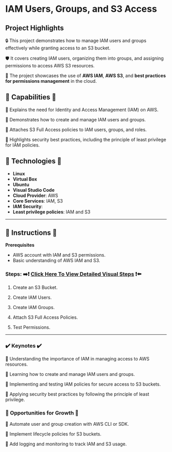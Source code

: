 # IAM Users, Groups, and S3 Access



## **Project Highlights**

🔒 This project demonstrates how to manage IAM users and groups effectively while granting access to an S3 bucket.

🛡️ It covers creating IAM users, organizing them into groups, and assigning permissions to access AWS S3 resources.

🔑 The project showcases the use of **AWS IAM**, **AWS S3**, and **best practices for permissions management** in the cloud.

## **🔧 Capabilities 🔧**
🔹 Explains the need for Identity and Access Management (IAM) on AWS.

🔹 Demonstrates how to create and manage IAM users and groups.

🔹 Attaches S3 Full Access policies to IAM users, groups, and roles.

🔹 Highlights security best practices, including the principle of least privilege for IAM policies.

## **🚨 Technologies 🚨**
- **Linux**
- **Virtual Box**
- **Ubuntu**
- **Visual Studio Code**
- **Cloud Provider**: AWS
- **Core Services**: IAM, S3
- **IAM Security**:
- **Least privilege policies**: IAM and S3

---

## **👀 Instructions 👀**   

**Prerequisites**
- AWS account with IAM and S3 permissions.
- Basic understanding of AWS IAM and S3.

### **Steps:** ➡️❗ [Click Here To View Detailed Visual Steps](https://github.com/MJaloui/IAM-Users-Groups-S3-Access/blob/main/VisualStepsHere.md) ❗⬅️



1. Create an S3 Bucket.

2. Create IAM Users.
   
3. Create IAM Groups.
 
4. Attach S3 Full Access Policies.

5. Test Permissions.
   

 
---

### **✔️ Keynotes ✔️**

🔹 Understanding the importance of IAM in managing access to AWS resources.

🔹 Learning how to create and manage IAM users and groups.

🔹 Implementing and testing IAM policies for secure access to S3 buckets.

🔹 Applying security best practices by following the principle of least privilege.

### **🌱 Opportunities for Growth 🌱**

🔹 Automate user and group creation with AWS CLI or SDK.

🔹 Implement lifecycle policies for S3 buckets.

🔹 Add logging and monitoring to track IAM and S3 usage.

